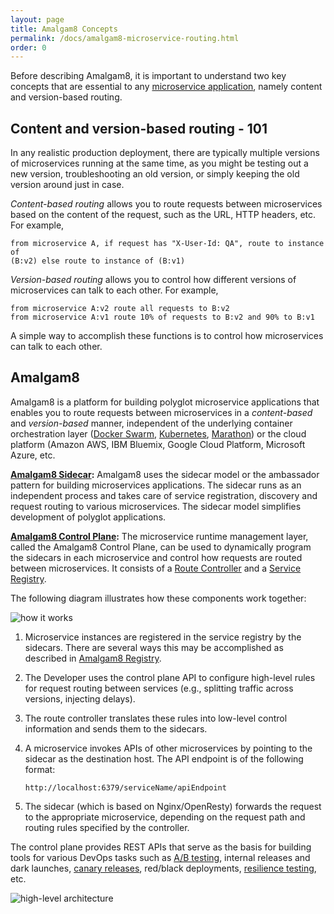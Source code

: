 ```yaml
---
layout: page
title: Amalgam8 Concepts
permalink: /docs/amalgam8-microservice-routing.html
order: 0
---
```


Before describing Amalgam8, it is important to understand two key concepts
that are essential to any
[microservice application](http://martinfowler.com/articles/microservices.html),
namely content and version-based routing.

## Content and version-based routing - 101

In any realistic production deployment, there are typically multiple
versions of microservices running at the same time, as you might be testing
out a new version, troubleshooting an old version, or simply keeping the
old version around just in case.

*Content-based routing* allows you to route requests between microservices
based on the content of the request, such as the URL, HTTP headers,
etc. For example,

```
from microservice A, if request has "X-User-Id: QA", route to instance of
(B:v2) else route to instance of (B:v1)
```

*Version-based routing* allows you to control how different versions of
microservices can talk to each other. For example,

```
from microservice A:v2 route all requests to B:v2
from microservice A:v1 route 10% of requests to B:v2 and 90% to B:v1
```

A simple way to accomplish these functions is to control how
microservices can talk to each other.

## Amalgam8

Amalgam8 is a platform for building polyglot microservice applications that
enables you to route requests between microservices in a *content-based*
and *version-based* manner, independent of the underlying container
orchestration layer
([Docker Swarm](https://www.docker.com/products/docker-swarm),
[Kubernetes](https://kubernetes.io),
[Marathon](https://mesosphere.github.io/marathon/)) or the cloud platform
(Amazon AWS, IBM Bluemix, Google Cloud Platform, Microsoft Azure, etc.

**[Amalgam8 Sidecar](/docs/sidecar.html):** Amalgam8 uses the sidecar model or
the ambassador pattern for building microservices applications. The sidecar
runs as an independent process and takes care of service registration,
discovery and request routing to various microservices. The sidecar model
simplifies development of polyglot applications.

**[Amalgam8 Control Plane](/docs/control-plane.html):** The microservice runtime
management layer, called the Amalgam8 Control Plane, can be used to
dynamically program the sidecars in each microservice and control how
requests are routed between microservices. It consists of a [Route
Controller](/docs/control-plane-controller.html) and a [Service Registry](/docs/control-plane-registry.html).

The following diagram illustrates how these components work together:

![how it works](/docs/figures/how-amalgam8-works.svg)

1. Microservice instances are registered in the service registry by the
   sidecars. There are several ways this may be accomplished as described in
   [Amalgam8 Registry](/docs/control-plane-registry.html).

2. The Developer uses the control plane API to configure high-level rules
   for request routing between services (e.g., splitting traffic across
   versions, injecting delays).

3. The route controller translates these rules into low-level control information
   and sends them to the sidecars.

4. A microservice invokes APIs of other microservices by pointing to the
   sidecar as the destination host. The API endpoint is of the following
   format:

   ```
   http://localhost:6379/serviceName/apiEndpoint
   ```

5. The sidecar (which is based on Nginx/OpenResty) forwards the request to the
   appropriate microservice, depending on the request path and routing
   rules specified by the controller.


The control plane provides REST
APIs that serve as the basis for building tools for various DevOps tasks
such as [A/B testing](https://www.optimizely.com/ab-testing/), internal
releases and dark launches,
[canary releases](http://martinfowler.com/bliki/CanaryRelease.html),
red/black deployments,
[resilience testing](https://developer.ibm.com/open/2016/06/06/systematically-resilience-testing-of-microservices-with-gremlin/),
etc.

![high-level architecture](/docs/figures/amalgam8-architecture.svg)

